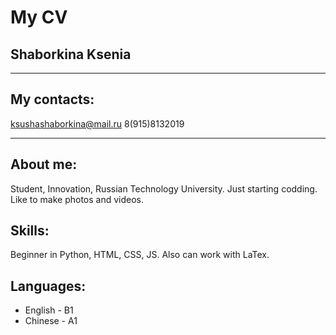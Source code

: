 # My CV

## Shaborkina Ksenia
***
## My contacts:
ksushashaborkina@mail.ru
8(915)8132019
***

## About me:
Student, Innovation, Russian Technology University. Just starting codding. Like to make photos and videos.

## Skills:
Beginner in Python, HTML, CSS, JS. Also can work with LaTex.

## Languages:
* English - B1
* Chinese - A1